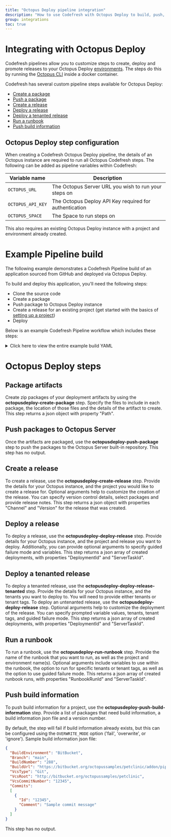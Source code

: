 ```yaml
---
title: "Octopus Deploy pipeline integration"
description: "How to use Codefresh with Octopus Deploy to build, push, and create releases"
group: integrations
toc: true
---
```


# Integrating with Octopus Deploy
Codefresh pipelines allow you to customize steps to create, deploy and promote releases to your Octopus Deploy [environments](https://octopus.com/docs/infrastructure/environments/). The steps do this by running the [Octopus CLI](https://octopus.com/docs/octopus-rest-api/octopus-cli) inside a docker container.

Codefresh has several custom pipeline steps available for Octopus Deploy: 

- [Create a package](https://codefresh.io/steps/step/octopusdeploy-create-package)
- [Push a package](https://codefresh.io/steps/step/octopusdeploy-push-package)
- [Create a release](https://codefresh.io/steps/step/octopusdeploy-create-release)
- [Deploy a release](https://codefresh.io/steps/step/octopusdeploy-deploy-release)
- [Deploy a tenanted release](https://codefresh.io/steps/step/octopusdeploy%2Fdeploy-release-tenanted)
- [Run a runbook](https://codefresh.io/steps/step/octopusdeploy-run-runbook)
- [Push build information](https://codefresh.io/steps/step/octopusdeploy-push-build-information)


## Octopus Deploy step configuration

When creating a Codefresh Octopus Deploy pipeline, the details of an Octopus instance are required to run all Octopus Codefresh steps. The following can be added as pipeline variables within Codefresh:

| Variable name       | Description|
| ------------- | ------- |
| `OCTOPUS_URL` | The Octopus Server URL you wish to run your steps on |
| `OCTOPUS_API_KEY` | The Octopus Deploy API Key required for authentication |
| `OCTOPUS_SPACE` | The Space to run steps on |

This also requires an existing Octopus Deploy instance with a project and environment already created.

# Example Pipeline build

The following example demonstrates a Codefresh Pipeline build of an application sourced from GitHub and deployed via Octopus Deploy.

To build and deploy this application, you'll need the following steps:

- Clone the source code
- Create a package
- Push package to Octopus Deploy instance
- Create a release for an existing project (get started with the basics of [setting up a project](https://octopus.com/docs/projects/setting-up-projects))
- Deploy

Below is an example Codefresh Pipeline workflow which includes these steps:

<details>
  <summary>Click here to view the entire example build YAML</summary>

```yaml
version: "1.0"

stages:
  - "build and push"
  - "deploy"

steps:
  clone:
    title: "Cloning repository"
    type: "git-clone"
    stage: "build and push"
    repo: <<YOUR REPO URL>>
    revision: "main"
    working_directory: "/codefresh/volume"
    credentials:
      username: ${{GITHUB_USERNAME}}
      password: ${{GITHUB_PASSWORD}}

  create-package:
    title: "Create package"
    type: octopusdeploy-create-package
    stage: "build and push"
    arguments:
      ID: "Hello"
      VERSION: "1.0.0-${{CF_BUILD_ID}}"
      BASE_PATH: "/codefresh/volume"
      OUT_FOLDER: "/codefresh/volume"

  push-package:
    title: "Push package"
    type: octopusdeploy-push-package
    stage: "build and push"
    arguments:
      OCTOPUS_API_KEY: ${{OCTOPUS_API_KEY}}
      OCTOPUS_URL: ${{OCTOPUS_URL}}
      OCTOPUS_SPACE: "Spaces-42"
      PACKAGES:
        - "/codefresh/volume/Hello.1.0.0-${{CF_BUILD_ID}}.zip"
      OVERWRITE_MODE: 'overwrite'

  create-release:
    type: octopusdeploy-create-release
    title: "Create release"
    stage: "deploy"
    arguments:
      OCTOPUS_API_KEY: ${{OCTOPUS_API_KEY}}
      OCTOPUS_URL: ${{OCTOPUS_URL}}
      OCTOPUS_SPACE: "Spaces-42"
      PROJECT: "Demo Project"
      RELEASE_NUMBER: "1.0.0-${{CF_BUILD_ID}}"
      PACKAGES:
       - "Hello:1.0.0-${{CF_BUILD_ID}}"
      RELEASE_NOTES: This is a release note

  deploy:
    type: octopusdeploy-deploy-release
    title: "Deploy release"
    stage: "deploy"
    arguments:
      OCTOPUS_API_KEY: ${{OCTOPUS_API_KEY}}
      OCTOPUS_URL: ${{OCTOPUS_URL}}
      OCTOPUS_SPACE: "Spaces-42"
      PROJECT: "Demo Project"
      RELEASE_NUMBER: "1.0.0-${{CF_BUILD_ID}}"
      ENVIRONMENTS:
        - "Development"
```
</details>

# Octopus Deploy steps

## Package artifacts

Create zip packages of your deployment artifacts by using the **octopusdeploy-create-package** step. Specify the files to include in each package, the location of those files and the details of the artifact to create.
This step returns a json object with property "Path".

## Push packages to Octopus Server

Once the artifacts are packaged, use the **octopusdeploy-push-package** step to push the packages to the Octopus Server built-in repository. This step has no output.

## Create a release

To create a release, use the **octopusdeploy-create-release** step. Provide the details for your Octopus instance, and the project you would like to create a release for. Optional arguments help to customize the creation of the release. You can specify version control details, select packages and provide release notes.
This step returns a json object with properties "Channel" and "Version" for the release that was created.

## Deploy a release

To deploy a release, use the **octopusdeploy-deploy-release** step. Provide details for your Octopus instance, and the project and release you want to deploy. Additionally, you can provide optional arguments to specify guided failure mode and variables.
This step returns a json array of created deployments, with properties "DeploymentId" and "ServerTaskId".

## Deploy a tenanted release

To deploy a tenanted release, use the **octopusdeploy-deploy-release-tenanted** step. Provide the details for your Octopus instance, and the tenants you want to deploy to. You will need to provide either tenants or tenant tags. To deploy an untenanted release, use the **octopusdeploy-deploy-release** step.
Optional arguments help to customize the deployment of the release. You can specify prompted variable values, tenants, tenant tags, and guided failure mode. This step returns a json array of created deployments, with properties "DeploymentId" and "ServerTaskId".

## Run a runbook

To run a runbook, use the **octopusdeploy-run-runbook** step. Provide the name of the runbook that you want to run, as well as the project and environment name(s). Optional arguments include variables to use within the runbook, the option to run for specific tenants or tenant tags, as well as the option to use guided failure mode.
This returns a json array of created runbook runs, with properties "RunbookRunId" and "ServerTaskId".

## Push build information

To push build information for a project, use the **octopusdeploy-push-build-information** step. Provide a list of packages that need build information, a build information json file and a version number. 

By default, the step will fail if build information already exists, but this can be configured using the `OVERWRITE_MODE` option ('fail', 'overwrite', or 'ignore').
Sample build information json file:

```json
{
  "BuildEnvironment": "BitBucket",
  "Branch": "main",
  "BuildNumber": "288",
  "BuildUrl": "https://bitbucket.org/octopussamples/petclinic/addon/pipelines/home#!/results/288",
  "VcsType": "Git",
  "VcsRoot": "http://bitbucket.org/octopussamples/petclinic",
  "VcsCommitNumber": "12345",
  "Commits":
  [
    {
      "Id": "12345",
      "Comment": "Sample commit message"
    }
  ]
}
```

This step has no output.
